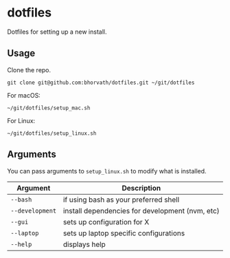 # dotfiles

Dotfiles for setting up a new install.

## Usage

Clone the repo.

```
git clone git@github.com:bhorvath/dotfiles.git ~/git/dotfiles
```

For macOS:

```
~/git/dotfiles/setup_mac.sh
```

For Linux:

```
~/git/dotfiles/setup_linux.sh
```

## Arguments

You can pass arguments to `setup_linux.sh` to modify what is installed.

Argument        | Description
--------        | -----------
`--bash`        | if using bash as your preferred shell
`--development` | install dependencies for development (nvm, etc)
`--gui`         | sets up configuration for X
`--laptop`      | sets up laptop specific configurations
`--help`        | displays help
